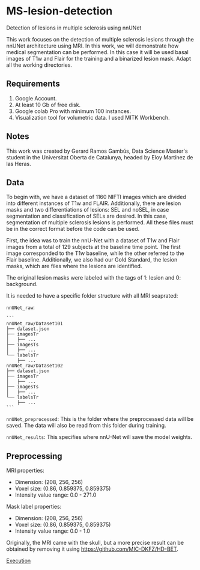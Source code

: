 # MS-lesion-detection
Detection of lesions in multiple sclerosis using nnUNet

This work focuses on the detection of multiple sclerosis lesions through the nnUNet architecture using MRI. In this work, we will demonstrate how medical segmentation can be performed.
In this case it will be used basal images of T1w and Flair for the training and a binarized lesion mask.
Adapt all the working directories.

## Requirements
1. Google Account.
2. At least 10 Gb of free disk.
3. Google colab Pro with minimum 100 instances.
4. Visualization tool for volumetric data. I used MITK Workbench.

## Notes
This work was created by Gerard Ramos Gambús, Data Science Master's student in the Universitat Oberta de Catalunya, headed by Eloy Martínez de las Heras.

## Data
To begin with, we have a dataset of 1160 NIFTI images which are divided into different instances of T1w and FLAIR. Additionally, there are lesion masks and two differentiations of lesions: SEL and noSEL, in case segmentation and classification of SELs are desired. In this case, segmentation of multiple sclerosis lesions is performed.
All these files must be in the correct format before the code can be used.

First, the idea was to train the nnU-Net with a dataset of T1w and Flair images from a total of 129 subjects at the baseline time point. The first image corresponded to the T1w baseline, while the other referred to the Flair baseline.
Additionally, we also had our Gold Standard, the lesion masks, which are files where the lesions are identified.

The original lesion masks were labeled with the tags of 1: lesion and 0: background.

It is needed to have a specific folder structure with all MRI seaprated:

`nnUNet_raw`:

    ```
    nnUNet_raw/Dataset101
    ├── dataset.json
    ├── imagesTr
    │   ├── ...
    ├── imagesTs
    │   ├── ...
    └── labelsTr
        ├── ...
    nnUNet_raw/Dataset102
    ├── dataset.json    
    ├── imagesTr    
    │   ├── ...    
    ├── imagesTs    
    │   ├── ...    
    └── labelsTr    
        ├── ...        
    ```
`nnUNet_preprocessed`: This is the folder where the preprocessed data will be saved. The data will also be read from this folder during training.

`nnUNet_results`: This specifies where nnU-Net will save the model weights.


## Preprocessing
MRI properties:
- Dimension: (208, 256, 256)
- Voxel size: (0.86, 0.859375, 0.859375)
- Intensity value range: 0.0 - 271.0

Mask label properties:
- Dimension: (208, 256, 256)
- Voxel size: (0.86, 0.859375, 0.859375)
- Intensity value range: 0.0 - 1.0

Originally, the MRI came with the skull, but a more precise result can be obtained by removing it using https://github.com/MIC-DKFZ/HD-BET.

[Execution](execution.md)
